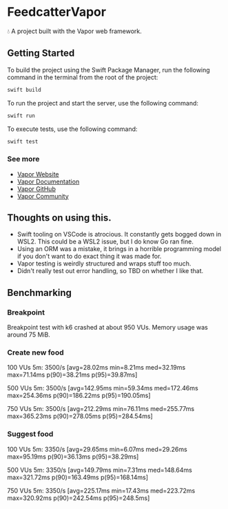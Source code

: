 # FeedcatterVapor

💧 A project built with the Vapor web framework.

## Getting Started

To build the project using the Swift Package Manager, run the following command in the terminal from the root of the project:
```bash
swift build
```

To run the project and start the server, use the following command:
```bash
swift run
```

To execute tests, use the following command:
```bash
swift test
```

### See more

- [Vapor Website](https://vapor.codes)
- [Vapor Documentation](https://docs.vapor.codes)
- [Vapor GitHub](https://github.com/vapor)
- [Vapor Community](https://github.com/vapor-community)


## Thoughts on using this.

- Swift tooling on VSCode is atrocious. It constantly gets bogged down in WSL2. This could be a WSL2 issue, but I do know Go ran fine.
- Using an ORM was a mistake, it brings in a horrible programming model if you don't want to do exact thing it was made for.
- Vapor testing is weirdly structured and wraps stuff too much.
- Didn't really test out error handling, so TBD on whether I like that.

## Benchmarking

### Breakpoint
Breakpoint test with k6 crashed at about 950 VUs.
Memory usage was around 75 MiB.

### Create new food
100 VUs 5m: 3500/s [avg=28.02ms min=8.21ms med=32.19ms max=71.14ms p(90)=38.21ms p(95)=39.87ms]

500 VUs 5m: 3500/s [avg=142.95ms min=59.34ms med=172.46ms max=254.36ms p(90)=186.22ms p(95)=190.05ms]

750 VUs 5m: 3500/s [avg=212.29ms min=76.11ms med=255.77ms max=365.23ms p(90)=278.05ms p(95)=284.54ms]

### Suggest food
100 VUs 5m: 3350/s [avg=29.65ms min=6.07ms med=29.26ms max=95.19ms p(90)=36.13ms p(95)=38.29ms]

500 VUs 5m: 3350/s [avg=149.79ms min=7.31ms med=148.64ms max=321.72ms p(90)=163.49ms p(95)=168.14ms]

750 VUs 5m: 3350/s [avg=225.17ms min=17.43ms med=223.72ms max=320.92ms p(90)=242.54ms p(95)=248.5ms]
